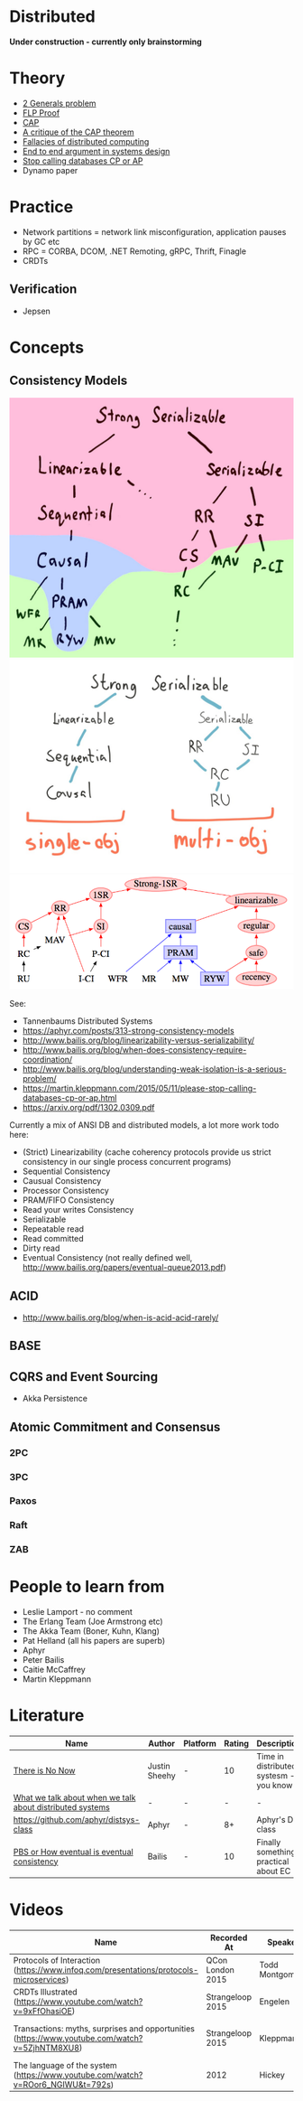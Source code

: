 Distributed
===========

**Under construction - currently only brainstorming**

# Theory

* [2 Generals problem](https://en.wikipedia.org/wiki/Two_Generals'_Problem)
* [FLP Proof](http://www.cs.yale.edu/homes/aspnes/pinewiki/FischerLynchPaterson.html)
* [CAP](http://henryr.github.io/cap-faq/)
* [A critique of the CAP theorem](https://www.cl.cam.ac.uk/research/dtg/www/files/publications/public/mk428/cap-critique.pdf)
* [Fallacies of distributed computing](https://en.wikipedia.org/wiki/Fallacies_of_distributed_computing)
* [End to end argument in systems design](http://web.mit.edu/Saltzer/www/publications/endtoend/endtoend.pdf)
* [Stop calling databases CP or AP](https://martin.kleppmann.com/2015/05/11/please-stop-calling-databases-cp-or-ap.html)
* Dynamo paper

# Practice

* Network partitions = network link misconfiguration, application pauses by GC etc
* RPC = CORBA, DCOM, .NET Remoting, gRPC, Thrift, Finagle
* CRDTs

## Verification

* Jepsen

# Concepts

## Consistency Models

![ConsistencyTree](img/family-tree.jpg)
![Consistency](img/family.jpg)
![IsolationLevels](img/isolation-levels.png)

See: 

 * Tannenbaums Distributed Systems
 * https://aphyr.com/posts/313-strong-consistency-models
 * http://www.bailis.org/blog/linearizability-versus-serializability/
 * http://www.bailis.org/blog/when-does-consistency-require-coordination/
 * http://www.bailis.org/blog/understanding-weak-isolation-is-a-serious-problem/
 * https://martin.kleppmann.com/2015/05/11/please-stop-calling-databases-cp-or-ap.html
 * https://arxiv.org/pdf/1302.0309.pdf

Currently a mix of ANSI DB and distributed models, a lot more work todo here:

 * (Strict) Linearizability (cache coherency protocols provide us strict consistency in our single process concurrent programs)
 * Sequential Consistency
 * Causual Consistency
 * Processor Consistency
 * PRAM/FIFO Consistency
 * Read your writes Consistency
 * Serializable
 * Repeatable read
 * Read committed
 * Dirty read
 * Eventual Consistency (not really defined well, http://www.bailis.org/papers/eventual-queue2013.pdf)

## ACID

 * http://www.bailis.org/blog/when-is-acid-acid-rarely/

## BASE

## CQRS and Event Sourcing

* Akka Persistence

## Atomic Commitment and Consensus

### 2PC

### 3PC

### Paxos

### Raft

### ZAB

# People to learn from

 * Leslie Lamport - no comment
 * The Erlang Team (Joe Armstrong etc)
 * The Akka Team (Boner, Kuhn, Klang)
 * Pat Helland (all his papers are superb)
 * Aphyr
 * Peter Bailis
 * Caitie McCaffrey
 * Martin Kleppmann

# Literature

Name | Author | Platform | Rating | Description |
-----|--------|----------|--------|-------------|
[There is No Now] | Justin Sheehy | - | 10 | Time in distributed systesm - you know |
[What we talk about when we talk about distributed systems] | - | - | - | - |
https://github.com/aphyr/distsys-class | Aphyr | - | 8+ | Aphyr's DS class |
[PBS or How eventual is eventual consistency] | Bailis | - | 10 | Finally something practical about EC | 

# Videos

Name | Recorded At | Speaker | Language/Platform | Rating | Description |
-----|-------------|---------|-------------------|--------|-------------|
Protocols of Interaction (https://www.infoq.com/presentations/protocols-microservices) | QCon London 2015 | Todd Montgomery | - | 9 | - | 
CRDTs Illustrated (https://www.youtube.com/watch?v=9xFfOhasiOE) | Strangeloop 2015 | Engelen | - | 8+ | Good intro to CRDTs |   
Transactions: myths, surprises and opportunities (https://www.youtube.com/watch?v=5ZjhNTM8XU8) | Strangeloop 2015 | Kleppmann | - | 9 | Good overview and entertaining |
The language of the system (https://www.youtube.com/watch?v=ROor6_NGIWU&t=792s) | 2012 | Hickey | Clojure | 9 | About systems integration |

[There is No Now]: https://queue.acm.org/detail.cfm?id=2745385
[What we talk about when we talk about distributed systems]: http://videlalvaro.github.io/2015/12/learning-about-distributed-systems.html
[PBS or How eventual is eventual consistency]: http://pbs.cs.berkeley.edu/#demo